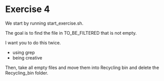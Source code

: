 # Exercise 4

We start by running start_exercise.sh.

The goal is to find the file in TO_BE_FILTERED that is not empty.

I want you to do this twice.

- using grep
- being creative

Then, take all empty files and move them into Recycling bin and delete the Recycling_bin folder.
